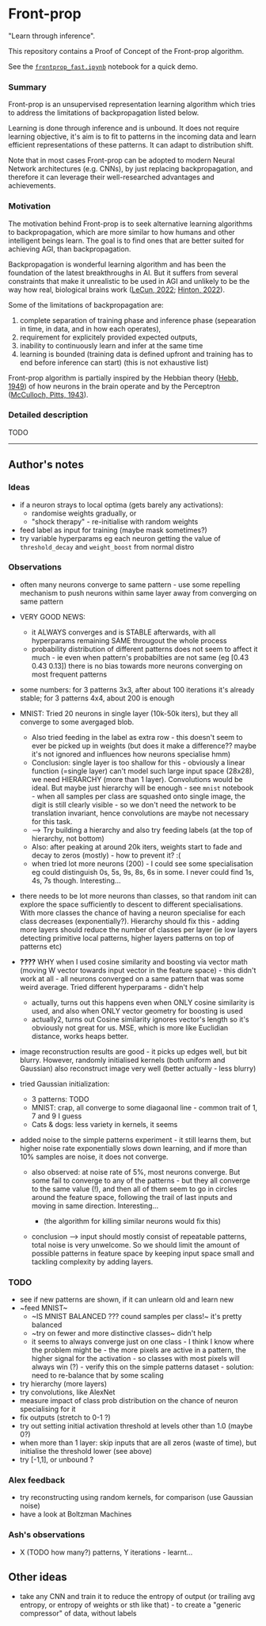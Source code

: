 # Front-prop

"Learn through inference".

This repository contains a Proof of Concept of the Front-prop algorithm.

See the [`frontprop_fast.ipynb`](https://github.com/rohrl/frontprop/blob/main/frontprop_fast.ipynb) notebook for a quick demo.

### Summary

Front-prop is an unsupervised representation learning algorithm which tries to address the limitations of backpropagation listed below.

Learning is done through inference and is unbound. It does not require learning objective, it's aim is to fit to patterns in the incoming data and learn efficient representations of these patterns. It can adapt to distribution shift.

Note that in most cases Front-prop can be adopted to modern Neural Network architectures (e.g. CNNs), by just replacing backpropagation, and therefore it can leverage their well-researched advantages and achievements.

### Motivation

The motivation behind Front-prop is to seek alternative learning algorithms to backpropagation, which are more similar to how humans and other intelligent beings learn. The goal is to find ones that are better suited for achieving AGI, than backpropagation.

Backpropagation is wonderful learning algorithm and has been the foundation of the latest breakthroughs in AI. But it suffers from several constraints that make it unrealistic to be used in AGI and unlikely to be the way how real, biological brains work ([LeCun, 2022](https://openreview.net/pdf?id=BZ5a1r-kVsf); [Hinton, 2022](https://www.cs.toronto.edu/~hinton/FFA13.pdf)). 

Some of the limitations of backpropagation are: 
1. complete separation of training phase and inference phase (sepearation in time, in data, and in how each operates),
1. requirement for explicitely provided expected outputs, 
1. inability to continuously learn and infer at the same time
1. learning is bounded (training data is defined upfront and training has to end before inference can start)
(this is not exhaustive list)


Front-prop algorithm is partially inspired by the Hebbian theory ([Hebb, 1949](https://en.wikipedia.org/wiki/Organization_of_Behavior)) of how neurons in the brain operate and by the Perceptron ([McCulloch, Pitts, 1943](https://www.bibsonomy.org/bibtex/13e8e0d06f376f3eb95af89d5a2f15957/schaul)).


### Detailed description

TODO

---


## Author's notes

### Ideas
* if a neuron strays to local optima (gets barely any activations):
  * randomise weights gradually, or
  * "shock therapy" - re-initialise with random weights
* feed label as input for training (maybe mask sometimes?)
* try variable hyperparams eg each neuron getting the value of `threshold_decay` and `weight_boost` from normal distro 


### Observations

* often many neurons converge to same pattern - use some repelling mechanism to push neurons within same layer away from converging on same pattern

* VERY GOOD NEWS:
  * it ALWAYS converges and is STABLE afterwards, with all hyperparams remaining SAME througout the whole process
  * probability distribution of different patterns does not seem to affect it much - ie even when pattern's probabilties are not same (eg [0.43 0.43 0.13]) there is no bias towards more neurons converging on most frequent patterns
  
* some numbers: for 3 patterns 3x3, after about 100 iterations it's already stable; for 3 patterns 4x4, about 200 is enough

* MNIST: Tried 20 neurons in single layer (10k-50k iters), but they all converge to some avergaged blob. 
  * Also tried feeding in the label as extra row - this doesn't seem to ever be picked up in weights (but does it make a difference?? maybe it's not ignored and influences how neurons specialise hmm)
  * Conclusion: single layer is too shallow for this - obviously a linear function (=single layer) can't model such large input space (28x28), we need HIERARCHY (more than 1 layer). Convolutions would be ideal. But maybe just hierarchy will be enough - see `mnist` notebook - when all samples per class are squashed onto single image, the digit is still clearly visible - so we don't need the network to be translation invariant, hence convolutions are maybe not necessary for this task.
  * --> Try building a hierarchy and also try feeding labels (at the top of hierarchy, not bottom)
  * Also: after peaking at around 20k iters, weights start to fade and decay to zeros (mostly) - how to prevent it? :(
  * when tried lot more neurons (200) - I could see some specialisation eg could distinguish 0s, 5s, 9s, 8s, 6s in some. I never could find 1s, 4s, 7s though. Interesting...
  
* there needs to be lot more neurons than classes, so that random init can explore the space sufficiently to descent to different specialisations. With more classes the chance of having a neuron specialise for each class decreases (exponentially?). Hierarchy should fix this - adding more layers should reduce the number of classes per layer (ie low layers detecting primitive local patterns, higher layers patterns on top of patterns etc)

* **????** WHY when I used cosine similarity and boosting via vector math (moving W vector towards input vector in the feature space) - this didn't work at all - all neurons converged on a same pattern that was some weird average. Tried different hyperparams - didn't help 
  * actually, turns out this happens even when ONLY cosine similarity is used, and also when ONLY vector geometry for boosting is used 
  * actually2, turns out Cosine similarity ignores vector's length so it's obviously not great for us. MSE, which is more like Euclidian distance, works heaps better.
  
* image reconstruction results are good - it picks up edges well, but bit blurry. However, randomly initialised kernels (both uniform and Gaussian) also reconstruct image very well (better actually - less blurry)  
  
* tried Gaussian initialization: 
  * 3 patterns: TODO
  * MNIST: crap, all converge to some diagaonal line - common trait of 1, 7 and 9 I guess
  * Cats & dogs: less variety in kernels, it seems
  
* added noise to the simple patterns experiment - it still learns them, but higher noise rate exponentially slows down learning, and if more than 10% samples are noise, it does not converge.
  * also observed: at noise rate of 5%, most neurons converge. But some fail to converge to any of the patterns - but they all converge to the same value (!), and then all of them seem to go in circles around the feature space, following the trail of last inputs and moving in same direction. Interesting...
    * (the algorithm for killing similar neurons would fix this)
    
  * conclusion --> input should mostly consist of repeatable patterns, total noise is very unwelcome. So we should limit the amount of possible patterns in feature space by keeping input space small and tackling complexity by adding layers.

### TODO
* see if new patterns are shown, if it can unlearn old and learn new
* ~feed MNIST~
  * ~IS MNIST BALANCED ??? cound samples per class!~ it's pretty balanced
  * ~try on fewer and more distinctive classes~ didn't help
  * it seems to always converge just on one class - I think I know where the problem might be - the more pixels are active in a pattern, the higher signal for the activation - so classes with most pixels will always win (?) - verify this on the simple patterns dataset - solution: need to re-balance that by some scaling
* try hierarchy (more layers)
* try convolutions, like AlexNet
* measure impact of class prob distribution on the chance of neuron specialising for it
* fix outputs (stretch to 0-1 ?)
* try out setting initial activation threshold at levels other than 1.0 (maybe 0?)
* when more than 1 layer: skip inputs that are all zeros (waste of time), but initialise the threshold lower (see above)
* try [-1,1], or unbound ?


### Alex feedback
* try reconstructing using random kernels, for comparison (use Gaussian noise)
* have a look at Boltzman Machines

### Ash's observations
* X (TODO how many?) patterns, Y iterations - learnt...

		
## Other ideas	

* take any CNN and train it to reduce the entropy of output (or trailing avg entropy, or entropy of weights or sth like that) - to create a "generic compressor" of data, without labels